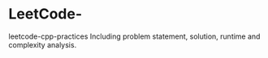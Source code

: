 # LeetCode-
leetcode-cpp-practices
Including problem statement, solution, runtime and complexity analysis.
